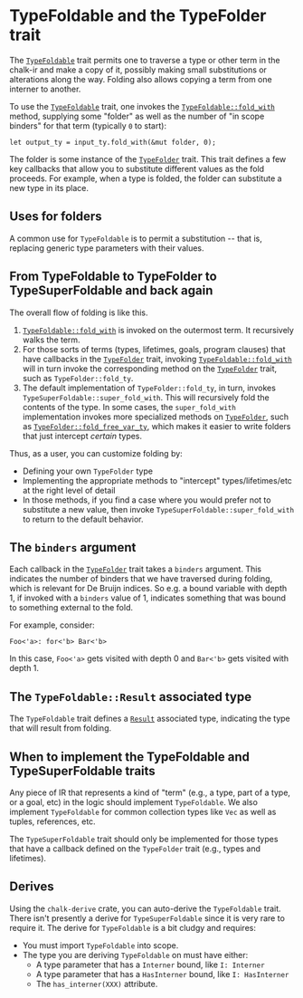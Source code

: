 # TypeFoldable and the TypeFolder trait

The [`TypeFoldable`] trait permits one to traverse a type or other term in the
chalk-ir and make a copy of it, possibly making small substitutions or
alterations along the way. Folding also allows copying a term from one
interner to another.

[`TypeFoldable`]: https://rust-lang.github.io/chalk/chalk_ir/fold/trait.TypeFoldable.html

To use the [`TypeFoldable`] trait, one invokes the [`TypeFoldable::fold_with`] method, supplying some
"folder" as well as the number of "in scope binders" for that term (typically `0`
to start):

```rust,ignore
let output_ty = input_ty.fold_with(&mut folder, 0);
```

[`TypeFoldable::fold_with`]: https://rust-lang.github.io/chalk/chalk_ir/fold/trait.TypeFoldable.html#tymethod.fold_with

The folder is some instance of the [`TypeFolder`] trait. This trait
defines a few key callbacks that allow you to substitute different
values as the fold proceeds. For example, when a type is folded, the
folder can substitute a new type in its place.

[`TypeFolder`]: https://rust-lang.github.io/chalk/chalk_ir/fold/trait.TypeFolder.html

## Uses for folders

A common use for `TypeFoldable` is to permit a substitution -- that is,
replacing generic type parameters with their values.

## From TypeFoldable to TypeFolder to TypeSuperFoldable and back again

The overall flow of folding is like this.

1. [`TypeFoldable::fold_with`] is invoked on the outermost term. It recursively
   walks the term.
2. For those sorts of terms (types, lifetimes, goals, program clauses) that have
   callbacks in the [`TypeFolder`] trait, invoking [`TypeFoldable::fold_with`] will in turn
   invoke the corresponding method on the [`TypeFolder`] trait, such as `TypeFolder::fold_ty`.
3. The default implementation of `TypeFolder::fold_ty`, in turn, invokes
   `TypeSuperFoldable::super_fold_with`.  This will recursively fold the
   contents of the type. In some cases, the `super_fold_with`
   implementation invokes more specialized methods on [`TypeFolder`], such
   as [`TypeFolder::fold_free_var_ty`], which makes it easier to write
   folders that just intercept *certain* types.

[`TypeFolder::fold_free_var_ty`]: https://rust-lang.github.io/chalk/chalk_ir/fold/trait.TypeFolder.html#method.fold_free_var_ty

Thus, as a user, you can customize folding by:

* Defining your own `TypeFolder` type
* Implementing the appropriate methods to "intercept" types/lifetimes/etc at the right level of
  detail
* In those methods, if you find a case where you would prefer not to
  substitute a new value, then invoke `TypeSuperFoldable::super_fold_with` to
  return to the default behavior.

## The `binders` argument

Each callback in the [`TypeFolder`] trait takes a `binders` argument. This indicates
the number of binders that we have traversed during folding, which is relevant for De Bruijn indices.
So e.g. a bound variable with depth 1, if invoked with a `binders` value of 1, indicates something that was bound to something external to the fold.

For example, consider:

```rust,ignore
Foo<'a>: for<'b> Bar<'b>
```

In this case, `Foo<'a>` gets visited with depth 0 and `Bar<'b>` gets visited with depth 1.

## The `TypeFoldable::Result` associated type

The `TypeFoldable` trait defines a [`Result`] associated type, indicating the
type that will result from folding.

[`Result`]: https://rust-lang.github.io/chalk/chalk_ir/fold/trait.TypeFoldable.html#associatedtype.Result

## When to implement the TypeFoldable and TypeSuperFoldable traits

Any piece of IR that represents a kind of "term" (e.g., a type, part
of a type, or a goal, etc) in the logic should implement `TypeFoldable`. We
also implement `TypeFoldable` for common collection types like `Vec` as well
as tuples, references, etc.

The `TypeSuperFoldable` trait should only be implemented for those types that
have a callback defined on the `TypeFolder` trait (e.g., types and
lifetimes).

## Derives

Using the `chalk-derive` crate, you can auto-derive the `TypeFoldable` trait.
There isn't presently a derive for `TypeSuperFoldable` since it is very rare
to require it. The derive for `TypeFoldable` is a bit cludgy and requires:

* You must import `TypeFoldable` into scope.
* The type you are deriving `TypeFoldable` on must have either:
  * A type parameter that has a `Interner` bound, like `I: Interner`
  * A type parameter that has a `HasInterner` bound, like `I: HasInterner`
  * The `has_interner(XXX)` attribute.


